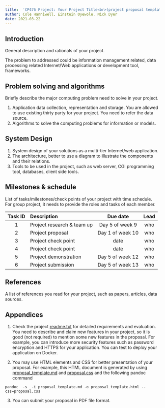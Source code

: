 ```yaml
---
title:  'CP476 Project: Your Project Title<br>(project proposal template)'
author: Cole Hanniwell, Einstein Oyewole, Nick Dyer
date: 2021-03-22
---
```


## Introduction

General description and rationals of your project. 

The problem to addressed could be information management related, data processing related Internet/Web applications or development tool, frameworks. 
 
## Problem solving and algorithms

Briefly describe the major computing problem need to solve in your project. 

1. Application data collection, representation and storage. You are allowed to use existing thirty party for your project. You need to refer the data source. 
2. Algorithms to solve the computing problems for information or models.  

## System Design

1. System design of your solutions as a multi-tier Internet/web application.
2. The architecture, better to use a diagram to illustrate the components and their relations. 
3. Tools to be used in the project, such as web server, CGI programming tool, databases, client side tools.  

## Milestones & schedule

List of tasks/milestones/check points of your project with time schedule. For group project, it needs to provide the roles and tasks of each member.


| Task ID | Description   |  Due date | Lead   |  
| :----:  | :------------ | :-----:   | :------: |  
|  1      | Project research & team up | Day 5 of week 9 | who | 
|  2      | Project proposal | Day 1 of week 10 | who |
|  3      | Project check point  | date | who  |
|  4      | Project check point  | date  | who  |
|  5      | Project demonstration | Day 5 of week 12 | who  |
|  6      | Project submission | Day 5 of week 13 | who   |


## References

A list of references you read for your project, such as papers, articles, data sources. 

## Appendices

1. Check the project [readme.txt](readme.txt) for detailed requirements and evaluation. You need to describe and claim new features in your project, so it is good (not required) to mention some new features in the proposal. For example, you can introduce more security features such as password encryption and HTTPS for your application. You can test to deploy your application on Docker. 
        
2. You may use HTML elements and CSS for better presentation of your proposal. For example, this HTML document is generated by using [proposal_template.md](proposal_template.md) and  [proposal.css](proposal.css) and the following pandoc command   

~~~
pandoc  -s  -i proposal_template.md -o proposal_template.html --css=proposal.css
~~~

3. You can submit your proposal in PDF file format.
